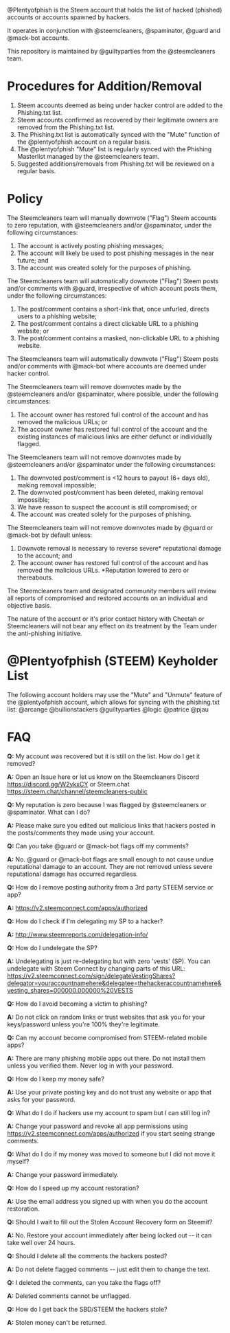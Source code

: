 @Plentyofphish is the Steem account that holds the list of hacked (phished) accounts or accounts spawned by hackers.

It operates in conjunction with @steemcleaners, @spaminator, @guard and @mack-bot accounts. 

This repository is maintained by @guiltyparties from the @steemcleaners team. 

# Procedures for Addition/Removal

1. Steem accounts deemed as being under hacker control are added to the Phishing.txt list.
2. Steem accounts confirmed as recovered by their legitimate owners are removed from the Phishing.txt list.
3. The Phishing.txt list is automatically synced with the "Mute" function of the @plentyofphish account on a regular basis.
4. The @plentyofphish "Mute" list is regularly synced with the Phishing Masterlist managed by the @steemcleaners team.
5. Suggested additions/removals from Phishing.txt will be reviewed on a regular basis. 

# Policy

The Steemcleaners team will manually downvote ("Flag") Steem accounts to zero reputation, with @steemcleaners and/or @spaminator, under the following circumstances:
1. The account is actively posting phishing messages; 
2. The account will likely be used to post phishing messages in the near future; and
3. The account was created solely for the purposes of phishing.

The Steemcleaners team will automatically downvote ("Flag") Steem posts and/or comments with @guard, irrespective of which account posts them, under the following circumstances: 
1. The post/comment contains a short-link that, once unfurled, directs users to a phishing website;
2. The post/comment contains a direct clickable URL to a phishing website; or
3. The post/comment contains a masked, non-clickable URL to a phishing website.

The Steemcleaners team will automatically downvote ("Flag") Steem posts and/or comments with @mack-bot where accounts are deemed under hacker control.

The Steemcleaners team will remove downvotes made by the @steemcleaners and/or @spaminator, where possible, under the following circumstances:
1. The account owner has restored full control of the account and has removed the malicious URLs; or
2. The account owner has restored full control of the account and the existing instances of malicious links are either defunct or individually flagged.

The Steemcleaners team will not remove downvotes made by @steemcleaners and/or @spaminator under the following circumstances:
1. The downvoted post/comment is <12 hours to payout (6+ days old), making removal impossible;
2. The downvoted post/comment has been deleted, making removal impossible;
3. We have reason to suspect the account is still compromised; or
4. The account was created solely for the purposes of phishing.

The Steemcleaners team will not remove downvotes made by @guard or @mack-bot by default unless: 
1. Downvote removal is necessary to reverse severe* reputational damage to the account; and
2. The account owner has restored full control of the account and has removed the malicious URLs. 
*Reputation lowered to zero or thereabouts. 

The Steemcleaners team and designated community members will review all reports of compromised and restored accounts on an individual and objective basis. 

The nature of the account or it's prior contact history with Cheetah or Steemcleaners will not bear any effect on its treatment by the Team under the anti-phishing initiative. 

# @Plentyofphish (STEEM) Keyholder List
The following account holders may use the "Mute" and "Unmute" feature of the @plentyofphish account, which allows for syncing with the phishing.txt list: 
@arcange
@bullionstackers
@guiltyparties
@logic
@patrice
@pjau

# FAQ
**Q:** My account was recovered but it is still on the list. How do I get it removed?

**A:** Open an Issue here or let us know on the Steemcleaners Discord https://discord.gg/W2ykxCY or Steem.chat https://steem.chat/channel/steemcleaners-public

**Q:** My reputation is zero because I was flagged by @steemcleaners or @spaminator. What can I do?

**A:** Please make sure you edited out malicious links that hackers posted in the posts/comments they made using your account.

**Q:** Can you take @guard or @mack-bot flags off my comments?

**A:** No. @guard or @mack-bot flags are small enough to not cause undue reputational damage to an account. They are not removed unless severe reputational damage has occurred regardless.

**Q:** How do I remove posting authority from a 3rd party STEEM service or app?

**A:** https://v2.steemconnect.com/apps/authorized

**Q:** How do I check if I'm delegating my SP to a hacker?

**A:** http://www.steemreports.com/delegation-info/

**Q:** How do I undelegate the SP?

**A:** Undelegating is just re-delegating but with zero 'vests' (SP). You can undelegate with Steem Connect by changing parts of this URL: https://v2.steemconnect.com/sign/delegateVestingShares?delegator=youraccountnamehere&delegatee=thehackeraccountnamehere&vesting_shares=000000.000000%20VESTS

**Q:** How do I avoid becoming a victim to phishing?

**A:** Do not click on random links or trust websites that ask you for your keys/password unless you're 100% they're legitimate.

**Q:** Can my account become compromised from STEEM-related mobile apps?

**A:** There are many phishing mobile apps out there. Do not install them unless you verified them. Never log in with your password.

**Q:** How do I keep my money safe?

**A:** Use your private posting key and do not trust any website or app that asks for your password.

**Q:** What do I do if hackers use my account to spam but I can still log in?

**A:** Change your password and revoke all app permissions using https://v2.steemconnect.com/apps/authorized if you start seeing strange comments.

**Q:** What do I do if my money was moved to someone but I did not move it myself?

**A:** Change your password immediately.

**Q:** How do I speed up my account restoration?

**A:** Use the email address you signed up with when you do the account restoration.

**Q:** Should I wait to fill out the Stolen Account Recovery form on Steemit?

**A:** No. Restore your account immediately after being locked out -- it can take well over 24 hours.

**Q:** Should I delete all the comments the hackers posted?

**A:** Do not delete flagged comments -- just edit them to change the text.

**Q:** I deleted the comments, can you take the flags off?

**A:** Deleted comments cannot be unflagged.

**Q:** How do I get back the SBD/STEEM the hackers stole?

**A:** Stolen money can't be returned.
